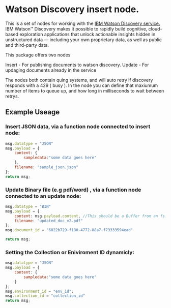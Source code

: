 # Watson Discovery insert node.

This is a set of nodes for working with the [IBM Watson Discovery service.](https://www.ibm.com/watson/services/discovery/) IBM Watson™ Discovery makes it possible to rapidly build cognitive, cloud-based exploration applications that unlock actionable insights hidden in unstructured data — including your own proprietary data, as well as public and third-party data.

This package offers two nodes

Insert - For publishing documents to watson discovery.
Update - For updaging documents already in the service

The nodes both contain quing systems, and will auto retry if discovery responds with a 429 ( busy ). In the node you can define that maxiumum number of items to queue up, and how long in milliseconds to wait between retrys.


## Example Useage
### Insert JSON data, via a function node connected to insert node:

```javascript
msg.datatype = "JSON"
msg.payload = {
    content: {
        sampledata:"some data goes here"
    },
    filename: "sample_json.json"
};
return msg;
```

### Update Binary file (e.g pdf/word) , via a function node connected to an update node:

```javascript
msg.datatype = "BIN"
msg.payload = {
    content: msg.payload.content, //This should be a Buffer from an fs.readFileSync(),
    filename: "updated_doc_v2.pdf"
};
msg.document_id = "6022b729-f180-4772-88a7-f73333594ead"

return msg;
```

### Setting the Collection or Eniviroment ID dynamicly:

```javascript
msg.datatype = "JSON"
msg.payload = {
    content: {
        sampledata:"some data goes here"
    }
};
msg.environment_id = "env_id";
msg.collection_id = "collection_id"
return msg;
```
